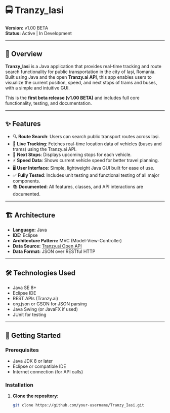# 🚍 Tranzy_Iasi

**Version:** v1.00 BETA  
**Status:** Active | In Development  

---

## 📘 Overview

**Tranzy_Iasi** is a Java application that provides real-time tracking and route search functionality for public transportation in the city of Iași, Romania. Built using Java and the open **Tranzy.ai API**, this app enables users to visualize the current position, speed, and next stops of trams and buses, with a simple and intuitive GUI.

This is the **first beta release (v1.00 BETA)** and includes full core functionality, testing, and documentation.

---

## ✨ Features

- 🔍 **Route Search**: Users can search public transport routes across Iași.
- 📡 **Live Tracking**: Fetches real-time location data of vehicles (buses and trams) using the Tranzy.ai API.
- 🚏 **Next Stops**: Displays upcoming stops for each vehicle.
- ⚡ **Speed Data**: Shows current vehicle speed for better travel planning.
- 🖥️ **User Interface**: Simple, lightweight Java GUI built for ease of use.
- ✅ **Fully Tested**: Includes unit testing and functional testing of all major components.
- 📚 **Documented**: All features, classes, and API interactions are documented.

---

## 🏗️ Architecture

- **Language:** Java  
- **IDE:** Eclipse  
- **Architecture Pattern:** MVC (Model-View-Controller)  
- **Data Source:** [Tranzy.ai Open API](https://tranzy.ai)  
- **Data Format:** JSON over RESTful HTTP  

---

## 🛠️ Technologies Used

- Java SE 8+
- Eclipse IDE
- REST APIs (Tranzy.ai)
- org.json or GSON for JSON parsing
- Java Swing (or JavaFX if used)
- JUnit for testing

---

## 🚀 Getting Started

### Prerequisites

- Java JDK 8 or later
- Eclipse or compatible IDE
- Internet connection (for API calls)

### Installation

1. **Clone the repository**:
   ```bash
   git clone https://github.com/your-username/Tranzy_Iasi.git

